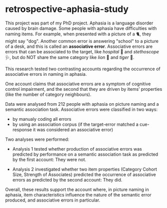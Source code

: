 # retrospective-aphasia-study

This project was part of my PhD project. Aphasia is a language disorder caused by brain damage. Some people with aphasia have difficulties with naming items. For example, when presented with a picture of a :cat2:, they might say "dog". Another common error is answering "school" to a picture of a desk, and this is called an **associative error**. Associative errors are errors that can be associated to the target, like *hospital* :hospital: and *stethoscope* :stethoscope:,  but do NOT share the same category like *lion* :lion: and *tiger* :tiger:.  

This research tested two contrasting accounts regarding the occurrence of associative errors in naming in aphasia.

One account claims that associative errors are a symptom of cognitive control impairment, and the second that they are driven by items’ properties (like the number of category neighbours). 

Data were analysed from 212 people with aphasia on picture naming and a semantic association task. Associative errors were classified in two ways:
- by manualy coding all errors
- by using an association corpus (if the target-error matched a cue-response it was considered an associative error)

Two analyses were performed:
- Analysis 1 tested whether production of associative errors was predicted by performance on a semantic association task as predicted by the first account: They were not. 

- Analysis 2 investigated whether two item properties (Category Cohort Size, Strength of Associates) predicted the occurrence of associative errors as predicted by the second account: They did.

Overall, these results support the account where, in picture naming in aphasia, item characteristics influence the nature of the semantic error produced, and associative errors in particular.
